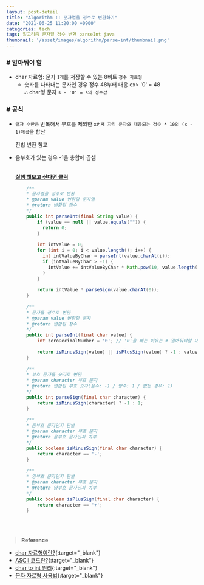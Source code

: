 ```yaml
---
layout: post-detail
title: "Algorithm :: 문자열을 정수로 변환하기"
date: "2021-06-25 11:20:00 +0900"
categories: tech
tags: 알고리즘 문자열 정수 변환 parseInt java 
thumbnail: '/asset/images/algorithm/parse-int/thumbnail.png'
---
```


### # 알아둬야 할
- char 자료형: 문자 `1개`를 저장할 수 있는 8비트 `정수 자료형`   
    - 숫자를 나타내는 문자인 경우 정수 48부터 대응    ex> '0' = 48   
    ∴ char형 문자 `s - '0' = s의 정수값`
    
    
    
    
 
### # 공식
- `글자 수만큼` 반복해서 부호를 제외한 `x번째 자리 문자와 대응되는 정수 * 10의 (x - 1)제곱`을 합산
    <p class="info">진법 변환 참고 <a href="/tech/2021/06/22/algorithm-convert-n-vs-decimal/" target="_blank"><i class="fas fa-external-link-alt"></i></a></p> 
- 음부호가 있는 경우 -1을 총합에 곱셈


    <br/>
    <a href="https://ideone.com/K7xDN7" target="_blank">
        <strong><i class="fas fa-play-circle"></i> 실행 해보고 싶다면 클릭</strong>
    </a>

    ```java
        /**
        * 문자열을 정수로 변환
        * @param value 변환할 문자열
        * @return 변환된 정수
        */
        public int parseInt(final String value) {
            if (value == null || value.equals("")) {
              return 0;
            }
            
            int intValue = 0;
            for (int i = 0; i < value.length(); i++) {
              int intValueByChar = parseInt(value.charAt(i));
              if (intValueByChar > -1) {
                intValue += intValueByChar * Math.pow(10, value.length() - i - 1);
              }
            }
            
            return intValue * parseSign(value.charAt(0));
        }
        
        /**
        * 문자를 정수로 변환
        * @param value 변환할 문자
        * @return 변환된 정수
        */
        public int parseInt(final char value) {
            int zeroDecimalNumber = '0'; // '0'을 빼는 이유는 # 알아둬야할 내용 참고
            
            return isMinusSign(value) || isPlusSign(value) ? -1 : value - zeroDecimalNumber;
        }
        
        /**
        * 부호 문자를 숫자로 변환
        * @param character 부호 문자
        * @return 변환된 부호 숫자(음수: -1 / 양수: 1 / 없는 경우: 1)
        */
        public int parseSign(final char character) {
            return isMinusSign(character) ? -1 : 1;
        }
        
        /**
        * 음부호 문자인지 판별
        * @param character 부호 문자
        * @return 음부호 문자인지 여부
        */
        public boolean isMinusSign(final char character) {
            return character == '-';
        }
        
        /**
        * 양부호 문자인지 판별
        * @param character 부호 문자
        * @return 양부호 문자인지 여부
        */
        public boolean isPlusSign(final char character) {
            return character == '+';
        }

    ```

<br/>
<br/>

> **Reference**
* [char 자료형이란?](https://ko.wikipedia.org/wiki/Char){:target="_blank"}
* [ASCII 코드란?](https://ko.wikipedia.org/wiki/ASCII){:target="_blank"}
* [char to int 원리](https://2atom.tistory.com/53){:target="_blank"}
* [문자 자료형 사용법](https://dojang.io/mod/page/view.php?id=60){:target="_blank"}
